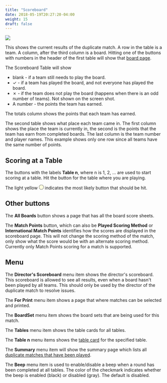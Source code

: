 ```yaml
---
title: "Scoreboard"
date: 2018-05-19T20:27:20-04:00
weight: 15
draft: false
---
```


<div class="withBorder">

<img src="../images/gen/Duplicate/Scoreboard.png" />

</div>

This shows the current results of the duplicate match.  A row in the table is a team.  A column, after the third column is a board.  Hitting one of the buttons with numbers in the header of the first table will show that [board page](boardcomplete.html).

The Scoreboard Table will show 

- blank - if a team still needs to play the board.
- &#10003; - if a team has played the board, and not everyone has played the board.
- &#10007; - if the team does not play the board (happens when there is an odd number of teams).  Not shown on the screen shot.
- A number - the points the team has earned.

The totals column shows the points that each team has earned.

The second table shows what place each team came in.  The first column shows the place the team is currently in, the second is the points that the team has earn from completed boards.  The last column is the team number and player names.  This example shows only one row since all teams have the same number of points.

## Scoring at a Table

The buttons with the labels **Table n**, where n is 1, 2, ... are used to start scoring at a table.
Hit the button for the table where you are playing.

The light yellow 
<svg width="15.00" height="15.00" viewBox="-10.1 -10.1 20.2 20.2" class="piechart" style="display: inline-block;">
  <circle cx="0" cy="0" r="10" fill="lightyellow" stroke="black" stroke-width="1" stroke="black" stroke-width="1"></circle>
</svg>
indicates the most likely button that should be hit.

## Other buttons

The **All Boards** button shows a page that has all the board score sheets.

The **Match Points** button, which can also be **Played Scoring Method** or **International Match Points** identifies how the scores are displayed in the scoreboard page.  This will not change the scoring method of the match, only show what the score would be with an alternate scoring method.
Currently only Match Points scoring for a match is supported.

## Menu

The **Director's Scoreboard** menu item shows the director's scoreboard.  This scoreboard is allowed to see all results, even when a board hasn't been played by all teams.  This should only be used by the director of the duplicate match to resolve issues.

The **For Print** menu item shows a page that where matches can be selected and printed.

The **BoardSet** menu item shows the board sets that are being used for this match. 

The **Tables** menu item shows the table cards for all tables.

The **Table n** menu items shows the [table card](table.html) for the specified table.

The **Summary** menu item will show the summary page which lists all [duplicate matches that have been played](summary.html).

The **Beep** menu item is used to enable/disable a beep when a round has been completed at all tables.  The color of the checkmark indicates whether the beep is enabled (black) or disabled (gray).  The default is disabled.

